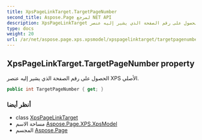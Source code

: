 ```yaml
---
title: XpsPageLinkTarget.TargetPageNumber
second_title: Aspose.Page لمرجع NET API
description: XpsPageLinkTarget ملكية. الحصول على رقم الصفحة الذي يشير إليه عنصر XPS الأصلي.
type: docs
weight: 20
url: /ar/net/aspose.page.xps.xpsmodel/xpspagelinktarget/targetpagenumber/
---
```

## XpsPageLinkTarget.TargetPageNumber property

الحصول على رقم الصفحة الذي يشير إليه عنصر XPS الأصلي.

```csharp
public int TargetPageNumber { get; }
```

### أنظر أيضا

* class [XpsPageLinkTarget](../)
* مساحة الاسم [Aspose.Page.XPS.XpsModel](../../xpspagelinktarget/)
* المجسم [Aspose.Page](../../../)


